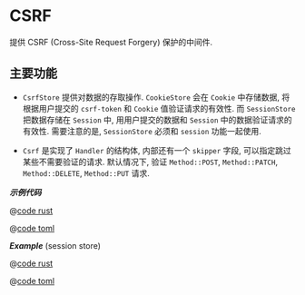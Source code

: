 # CSRF

提供 CSRF (Cross-Site Request Forgery) 保护的中间件. 

## 主要功能

* `CsrfStore` 提供对数据的存取操作. `CookieStore` 会在 `Cookie` 中存储数据, 将根据用户提交的 `csrf-token` 和 `Cookie` 值验证请求的有效性. 而 `SessionStore` 把数据存储在 `Session` 中, 用用户提交的数据和 `Session` 中的数据验证请求的有效性. 需要注意的是, `SessionStore` 必须和 `session` 功能一起使用.

* `Csrf` 是实现了 `Handler` 的结构体, 内部还有一个 `skipper` 字段, 可以指定跳过某些不需要验证的请求. 默认情况下, 验证 `Method::POST`, `Method::PATCH`, `Method::DELETE`, `Method::PUT` 请求.

_**示例代码**_ 

<CodeGroup>
  <CodeGroupItem title="main.rs" active>

@[code rust](../../../../codes/csrf-cookie-store/src/main.rs)

  </CodeGroupItem>
  <CodeGroupItem title="Cargo.toml">

@[code toml](../../../../codes/csrf-cookie-store/Cargo.toml)

  </CodeGroupItem>
</CodeGroup>


_**Example**_ (session store)

<CodeGroup>
  <CodeGroupItem title="main.rs" active>

@[code rust](../../../../codes/csrf-session-store/src/main.rs)

  </CodeGroupItem>
  <CodeGroupItem title="Cargo.toml">

@[code toml](../../../../codes/csrf-session-store/Cargo.toml)

  </CodeGroupItem>
</CodeGroup>